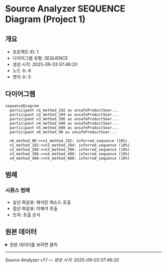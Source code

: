 # Source Analyzer SEQUENCE Diagram (Project 1)

## 개요
- 프로젝트 ID: 1
- 다이어그램 유형: SEQUENCE
- 생성 시각: 2025-09-03 07:46:20
- 노드 수: 6
- 엣지 수: 5

## 다이어그램

```mermaid
sequenceDiagram
  participant n1_method_192 as unsafeProductSear...
  participant n2_method_294 as unsafeProductSear...
  participant n3_method_396 as unsafeProductSear...
  participant n4_method_498 as unsafeProductSear...
  participant n5_method_600 as unsafeProductSear...
  participant n6_method_90 as unsafeProductSear...

  n6_method_90->>n1_method_192: inferred_sequence (10%)
  n1_method_192->>n2_method_294: inferred_sequence (10%)
  n2_method_294->>n3_method_396: inferred_sequence (10%)
  n3_method_396->>n4_method_498: inferred_sequence (10%)
  n4_method_498->>n5_method_600: inferred_sequence (10%)
```

## 범례

### 시퀀스 범례
- 실선 화살표: 해석된 메소드 호출
- 점선 화살표: 미해석 호출
- 숫자: 호출 순서

## 원본 데이터

<details>
<summary>원본 데이터를 보려면 클릭</summary>

노드 목록 (6)
```json
  method:90: unsafeProductSearch() (method)
  method:192: unsafeProductSearch() (method)
  method:294: unsafeProductSearch() (method)
  method:396: unsafeProductSearch() (method)
  method:498: unsafeProductSearch() (method)
  method:600: unsafeProductSearch() (method)
```

엣지 목록 (5)
```json
  method:90 -> method:192 (inferred_sequence)
  method:192 -> method:294 (inferred_sequence)
  method:294 -> method:396 (inferred_sequence)
  method:396 -> method:498 (inferred_sequence)
  method:498 -> method:600 (inferred_sequence)
```

</details>

---
*Source Analyzer v1.1 — 생성 시각: 2025-09-03 07:46:20*